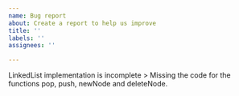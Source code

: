 ```yaml
---
name: Bug report
about: Create a report to help us improve
title: ''
labels: ''
assignees: ''

---
```


LinkedList implementation is incomplete >
Missing the code for the functions pop, push, newNode and deleteNode.
